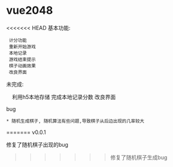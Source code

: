 # vue2048

<<<<<<< HEAD
  基本功能:

     计分功能
     重新开始游戏
     本地记录
     游戏结束提示
     棋子动画效果
     改良界面

  未完成:

     利用h5本地存储 完成本地记录分数
     改良界面

  bug

    * 随机生成棋子, 随机算法有些问题,导致棋子从后边出现的几率较大
=======
v0.0.1

  修复了随机棋子出现的bug
>>>>>>> 修复了随机棋子生成bug

